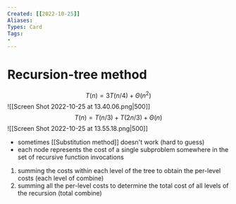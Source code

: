```yaml
---
Created: [[2022-10-25]]
Aliases: 
Types: Card
Tags: 
- 
---
```

# Recursion-tree method
$$T(n)=3T(n/4)+\Theta(n^2)$$
![[Screen Shot 2022-10-25 at 13.40.06.png|500]]
$$T(n)=T(n/3)+T(2n/3)+\Theta(n)$$
![[Screen Shot 2022-10-25 at 13.55.18.png|500]]
- sometimes [[Substitution method]] doesn't work (hard to guess)
- each node represents the cost of a single subproblem somewhere in the set of recursive function invocations
1. summing the costs within each level of the tree to obtain the per-level costs (each level of combine)
2. summing all the per-level costs to determine the total cost of all levels of the recursion (total combine)
